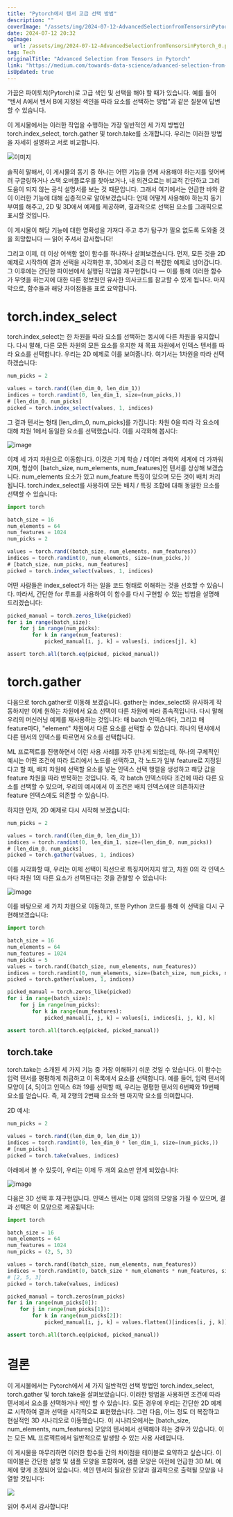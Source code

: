 ```yaml
---
title: "Pytorch에서 텐서 고급 선택 방법"
description: ""
coverImage: "/assets/img/2024-07-12-AdvancedSelectionfromTensorsinPytorch_0.png"
date: 2024-07-12 20:32
ogImage: 
  url: /assets/img/2024-07-12-AdvancedSelectionfromTensorsinPytorch_0.png
tag: Tech
originalTitle: "Advanced Selection from Tensors in Pytorch"
link: "https://medium.com/towards-data-science/advanced-selection-from-tensors-in-pytorch-f012e52eef80"
isUpdated: true
---
```





가끔은 파이토치(Pytorch)로 고급 색인 및 선택을 해야 할 때가 있습니다. 예를 들어 "텐서 A에서 텐서 B에 지정된 색인을 따라 요소를 선택하는 방법"과 같은 질문에 답변할 수 있습니다.

이 게시물에서는 이러한 작업을 수행하는 가장 일반적인 세 가지 방법인 torch.index_select, torch.gather 및 torch.take를 소개합니다. 우리는 이러한 방법을 자세히 설명하고 서로 비교합니다.

![이미지](/assets/img/2024-07-12-AdvancedSelectionfromTensorsinPytorch_0.png)

솔직히 말해서, 이 게시물의 동기 중 하나는 어떤 기능을 언제 사용해야 하는지를 잊어버려 구글링하거나 스택 오버플로우를 찾아보거나, 내 의견으로는 비교적 간단하고 그리 도움이 되지 않는 공식 설명서를 보는 것 때문입니다. 그래서 여기에서는 언급한 바와 같이 이러한 기능에 대해 심층적으로 알아보겠습니다: 언제 어떻게 사용해야 하는지 동기부여를 해주고, 2D 및 3D에서 예제를 제공하며, 결과적으로 선택된 요소를 그래픽으로 표시할 것입니다.

<div class="content-ad"></div>

이 게시물이 해당 기능에 대한 명확성을 가져다 주고 추가 탐구가 필요 없도록 도와줄 것을 희망합니다 — 읽어 주셔서 감사합니다!

그리고 이제, 더 이상 어색함 없이 함수를 하나하나 살펴보겠습니다. 먼저, 모든 것을 2D 예제로 시작하여 결과 선택을 시각화한 후, 3D에서 조금 더 복잡한 예제로 넘어갑니다. 그 이후에는 간단한 파이썬에서 실행된 작업을 재구현합니다 — 이를 통해 이러한 함수가 무엇을 하는지에 대한 다른 정보원인 유사한 의사코드를 참고할 수 있게 됩니다. 마지막으로, 함수들과 해당 차이점들을 표로 요약합니다.

# torch.index_select

torch.index_select는 한 차원을 따라 요소를 선택하는 동시에 다른 차원을 유지합니다. 다시 말해, 다른 모든 차원의 모든 요소를 유지한 채 목표 차원에서 인덱스 텐서를 따라 요소를 선택합니다. 우리는 2D 예제로 이를 보여줍니다. 여기서는 1차원을 따라 선택하겠습니다:

<div class="content-ad"></div>

```js
num_picks = 2

values = torch.rand((len_dim_0, len_dim_1))
indices = torch.randint(0, len_dim_1, size=(num_picks,))
# [len_dim_0, num_picks]
picked = torch.index_select(values, 1, indices)
```

그 결과 텐서는 형태 [len_dim_0, num_picks]를 가집니다: 차원 0을 따라 각 요소에 대해 차원 1에서 동일한 요소를 선택했습니다. 이를 시각화해 봅시다:

![image](/assets/img/2024-07-12-AdvancedSelectionfromTensorsinPytorch_1.png)

이제 세 가지 차원으로 이동합니다. 이것은 기계 학습 / 데이터 과학의 세계에 더 가까워지며, 형상이 [batch_size, num_elements, num_features]인 텐서를 상상해 보겠습니다. num_elements 요소가 있고 num_feature 특징이 있으며 모든 것이 배치 처리됩니다. torch.index_select를 사용하여 모든 배치 / 특징 조합에 대해 동일한 요소를 선택할 수 있습니다:


<div class="content-ad"></div>

```js
import torch

batch_size = 16
num_elements = 64
num_features = 1024
num_picks = 2

values = torch.rand((batch_size, num_elements, num_features))
indices = torch.randint(0, num_elements, size=(num_picks,))
# [batch_size, num_picks, num_features]
picked = torch.index_select(values, 1, indices)
```

어떤 사람들은 index_select가 하는 일을 코드 형태로 이해하는 것을 선호할 수 있습니다. 따라서, 간단한 for 루프를 사용하여 이 함수를 다시 구현할 수 있는 방법을 설명해 드리겠습니다:

```js
picked_manual = torch.zeros_like(picked)
for i in range(batch_size):
    for j in range(num_picks):
        for k in range(num_features):
            picked_manual[i, j, k] = values[i, indices[j], k]

assert torch.all(torch.eq(picked, picked_manual))
```

# torch.gather


<div class="content-ad"></div>

다음으로 torch.gather로 이동해 보겠습니다. gather는 index_select와 유사하게 작동하지만 이제 원하는 차원에서 요소 선택이 다른 차원에 따라 종속적입니다. 다시 말해 우리의 머신러닝 예제를 재사용하는 것입니다: 매 batch 인덱스마다, 그리고 매 feature마다, "element" 차원에서 다른 요소를 선택할 수 있습니다. 하나의 텐서에서 다른 텐서의 인덱스를 따르면서 요소를 선택합니다.

ML 프로젝트를 진행하면서 이런 사용 사례를 자주 만나게 되었는데, 하나의 구체적인 예시는 어떤 조건에 따라 트리에서 노드를 선택하고, 각 노드가 일부 feature로 지정된다고 할 때, 배치 차원에 선택할 요소를 넣는 인덱스 선택 행렬을 생성하고 해당 값을 feature 차원을 따라 반복하는 것입니다. 즉, 각 batch 인덱스마다 조건에 따라 다른 요소를 선택할 수 있으며, 우리의 예시에서 이 조건은 배치 인덱스에만 의존하지만 feature 인덱스에도 의존할 수 있습니다.

하지만 먼저, 2D 예제로 다시 시작해 보겠습니다:

```js
num_picks = 2

values = torch.rand((len_dim_0, len_dim_1))
indices = torch.randint(0, len_dim_1, size=(len_dim_0, num_picks))
# [len_dim_0, num_picks]
picked = torch.gather(values, 1, indices)
```

<div class="content-ad"></div>

이를 시각화할 때, 우리는 이제 선택이 직선으로 특징지어지지 않고, 차원 0의 각 인덱스마다 차원 1의 다른 요소가 선택된다는 것을 관찰할 수 있습니다:

![image](/assets/img/2024-07-12-AdvancedSelectionfromTensorsinPytorch_2.png)

이를 바탕으로 세 가지 차원으로 이동하고, 또한 Python 코드를 통해 이 선택을 다시 구현해보겠습니다:

```python
import torch

batch_size = 16
num_elements = 64
num_features = 1024
num_picks = 5
values = torch.rand((batch_size, num_elements, num_features))
indices = torch.randint(0, num_elements, size=(batch_size, num_picks, num_features))
picked = torch.gather(values, 1, indices)

picked_manual = torch.zeros_like(picked)
for i in range(batch_size):
    for j in range(num_picks):
        for k in range(num_features):
            picked_manual[i, j, k] = values[i, indices[i, j, k], k]

assert torch.all(torch.eq(picked, picked_manual))
```

<div class="content-ad"></div>

## torch.take

torch.take는 소개된 세 가지 기능 중 가장 이해하기 쉬운 것일 수 있습니다. 이 함수는 입력 텐서를 평평하게 취급하고 이 목록에서 요소를 선택합니다. 예를 들어, 입력 텐서의 모양이 [4, 5]이고 인덱스 6과 19를 선택할 때, 우리는 평평한 텐서의 6번째와 19번째 요소를 얻습니다. 즉, 제 2행의 2번째 요소와 맨 마지막 요소를 의미합니다.

2D 예시:

```js
num_picks = 2

values = torch.rand((len_dim_0, len_dim_1))
indices = torch.randint(0, len_dim_0 * len_dim_1, size=(num_picks,))
# [num_picks]
picked = torch.take(values, indices)
```

<div class="content-ad"></div>

아래에서 볼 수 있듯이, 우리는 이제 두 개의 요소만 얻게 되었습니다:

![image](/assets/img/2024-07-12-AdvancedSelectionfromTensorsinPytorch_3.png)

다음은 3D 선택 후 재구현입니다. 인덱스 텐서는 이제 임의의 모양을 가질 수 있으며, 결과 선택은 이 모양으로 제공됩니다:

```python
import torch

batch_size = 16
num_elements = 64
num_features = 1024
num_picks = (2, 5, 3)

values = torch.rand((batch_size, num_elements, num_features))
indices = torch.randint(0, batch_size * num_elements * num_features, size=num_picks)
# [2, 5, 3]
picked = torch.take(values, indices)

picked_manual = torch.zeros(num_picks)
for i in range(num_picks[0]):
    for j in range(num_picks[1]):
        for k in range(num_picks[2]):
            picked_manual[i, j, k] = values.flatten()[indices[i, j, k]]

assert torch.all(torch.eq(picked, picked_manual))
```

<div class="content-ad"></div>

# 결론

이 게시물에서는 Pytorch에서 세 가지 일반적인 선택 방법인 torch.index_select, torch.gather 및 torch.take을 살펴보았습니다. 이러한 방법을 사용하면 조건에 따라 텐서에서 요소를 선택하거나 색인 할 수 있습니다. 모든 경우에 우리는 간단한 2D 예제로 시작하여 결과 선택을 시각적으로 표현했습니다. 그런 다음, 어느 정도 더 복잡하고 현실적인 3D 시나리오로 이동했습니다. 이 시나리오에서는 [batch_size, num_elements, num_features] 모양의 텐서에서 선택해야 하는 경우가 있습니다. 이는 모든 ML 프로젝트에서 일반적으로 발생할 수 있는 사용 사례입니다.

이 게시물을 마무리하면 이러한 함수들 간의 차이점을 테이블로 요약하고 싶습니다. 이 테이블은 간단한 설명 및 샘플 모양을 포함하며, 샘플 모양은 이전에 언급한 3D ML 예제에 맞게 조정되어 있습니다. 색인 텐서의 필요한 모양과 결과적으로 출력될 모양을 나열할 것입니다:

<img src="/assets/img/2024-07-12-AdvancedSelectionfromTensorsinPytorch_4.png" />

<div class="content-ad"></div>

읽어 주셔서 감사합니다!